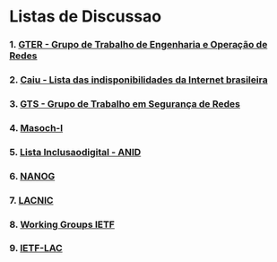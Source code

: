 # Listas de Discussao

### 1. [GTER - Grupo de Trabalho de Engenharia e Operação de Redes](https://eng.registro.br/mailman/listinfo/gter)
### 2. [Caiu - Lista das indisponibilidades da Internet brasileira](https://eng.registro.br/mailman/listinfo/caiu)
### 3. [GTS - Grupo de Trabalho em Segurança de Redes](https://eng.registro.br/mailman/listinfo/gts-l)
### 4. [Masoch-l](https://eng.registro.br/mailman/listinfo/masoch-l)
### 5. [Lista Inclusaodigital - ANID](http://www.anid.com.br/site/index.php/lista-inclusao-digital.html)
### 6. [NANOG](https://www.nanog.org/list)
### 7. [LACNIC](http://www.lacnic.net/pt/web/lacnic/lista-de-discusion)
### 8. [Working Groups IETF](https://datatracker.ietf.org/list/wg/)
### 9. [IETF-LAC](https://mail.lacnic.net/mailman/listinfo/ietf-lac)
